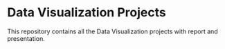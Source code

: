 # Data Visualization Projects
This repository contains all the Data Visualization projects with report and presentation.
